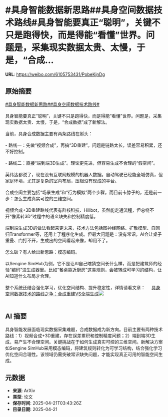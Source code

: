 # #具身智能数据新思路##具身空间数据技术路线#具身智能要真正“聪明”，关键不只是跑得快，而是得能“看懂”世界。问题是，采集现实数据太贵、太慢，于是，“合成...

**URL**: https://weibo.com/6105753431/PobeKjnDg

## 原始摘要

<a href="https://m.weibo.cn/search?containerid=231522type%3D1%26t%3D10%26q%3D%23%E5%85%B7%E8%BA%AB%E6%99%BA%E8%83%BD%E6%95%B0%E6%8D%AE%E6%96%B0%E6%80%9D%E8%B7%AF%23&amp;extparam=%23%E5%85%B7%E8%BA%AB%E6%99%BA%E8%83%BD%E6%95%B0%E6%8D%AE%E6%96%B0%E6%80%9D%E8%B7%AF%23" data-hide=""><span class="surl-text">#具身智能数据新思路#</span></a><a href="https://m.weibo.cn/search?containerid=231522type%3D1%26t%3D10%26q%3D%23%E5%85%B7%E8%BA%AB%E7%A9%BA%E9%97%B4%E6%95%B0%E6%8D%AE%E6%8A%80%E6%9C%AF%E8%B7%AF%E7%BA%BF%23&amp;extparam=%23%E5%85%B7%E8%BA%AB%E7%A9%BA%E9%97%B4%E6%95%B0%E6%8D%AE%E6%8A%80%E6%9C%AF%E8%B7%AF%E7%BA%BF%23" data-hide=""><span class="surl-text">#具身空间数据技术路线#</span></a><br><br>具身智能要真正“聪明”，关键不只是跑得快，而是得能“看懂”世界。问题是，采集现实数据太贵、太慢，于是，“合成数据”成了新解法。<br><br>当前，具身合成数据主要有两条路线在掰头：<br><br>- 路线一：先做“视频合成”，再搞“3D重建”。问题是链路太长，误差容易积累，还不好控制。<br>    <br>- 路线二：直接“端到端3D生成”。理论更先进，但容易生成不合理的“假空间”。<br>    <br>英伟达都说了，现在没有互联网规模的机器人数据。自动驾驶已经能全城仿真，但家庭环境，尤其是复杂的室内布局，压根没有现成的平台。<br><br>合成空间主要包括“场景生成”和“行为模拟”两个步骤。而目前卡脖子的，还是前一步：怎么生成真实可控的三维空间。<br><br>视频合成+3D重建路线代表有群核科技、Hillbot，虽然能走通流程，但总绕不开“像素转3D”过程中的语义缺失和控制精度低。<br><br>端到端生成3D的做法看起来更未来，技术方法包括图神经网络、扩散模型、自回归Transformer等，还用上了程序化生成。但最大问题是：没有常识。AI会让桌子重叠、门打不开，生成出的空间看起来像，却用不了。<br><br>怎么破？有人给出新思路：模态编码。<br><br>以Sengine SimHub为例，它不是让AI自己瞎猜空间长什么样，而是把建筑师的经验“编码”进生成器里。比如“餐桌靠近厨房”这类规则，会被转成可学习的结构，让AI知道什么布局才合理。<br><br>整个系统还结合强化学习，优化空间结构、提升稳定性，详情请看文章： <a href="https://weibo.com/ttarticle/p/show?id=2309405157630707368013" data-hide=""><span class="url-icon"><img style="width: 1rem;height: 1rem" src="https://h5.sinaimg.cn/upload/2015/09/25/3/timeline_card_small_article_default.png" referrerpolicy="no-referrer"></span><span class="surl-text">具身空间数据技术的路线之争：合成重建VS全端生成</span></a><img style="" src="https://tvax1.sinaimg.cn/large/006Fd7o3gy1i0nmt8rlioj30rs0fmq5a.jpg" referrerpolicy="no-referrer"><br><br>

## AI 摘要

具身智能发展面临现实数据采集难题，合成数据成为新方向。目前主要有两种技术路线：1）视频合成+3D重建，存在误差累积和控制精度问题；2）端到端3D生成，易产生不合理空间。关键挑战在于如何生成真实可控的三维空间。新解决方案如Sengine SimHub采用模态编码，将建筑规则转化为可学习结构，结合强化学习优化空间合理性。该领域仍需突破常识缺失问题，才能实现真正可用的智能空间生成。

## 元数据

- **来源**: ArXiv
- **类型**: 论文
- **保存时间**: 2025-04-21T03:43:26Z
- **目录日期**: 2025-04-21
